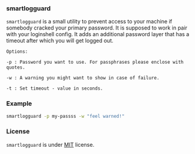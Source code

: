### smartlogguard

`smartlogguard` is a small utility to prevent access to your machine if somebody cracked your primary password.
It is supposed to work in pair with your loginshell config.
It adds an additional password layer that has a timeout after which you will get logged out.

```
Options:

-p : Password you want to use. For passphrases please enclose with quotes.

-w : A warning you might want to show in case of failure.

-t : Set timeout - value in seconds.
```


### Example

```sh
smartlogguard -p my-passss -w "feel warned!"
```

### License

`smartlogguard` is under [MIT](https://github.com/m1m3-50/smartlogguard/blob/master/LICENSE) license.
